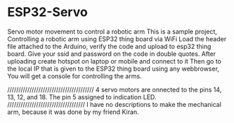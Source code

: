 # ESP32-Servo
Servo motor movement to control a robotic arm
This is a sample project, Controlling a robotic arm using ESP32 thing board via WiFi
Load the header file attached to the Arduino, verify the code and upload to esp32 thing board. 
Give your ssid and password on the code in double quotes. After uploading create hotspot on laptop or mobile and connect to it
Then go to the local IP that is given to the ESP32 thing board using any webbrowser, You will get a console for controlling the arms. 

///////////////////////////////////////
4 servo motors are onnected to the pins 14, 13, 12, and 18. The pin 5 assigned to indication LED.
///////////////////////////////////
I have no descriptions to make the mechanical arm, because it was done by my friend Kiran. 
